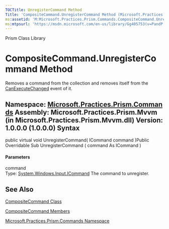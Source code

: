 ```yaml
---
TOCTitle: UnregisterCommand Method
Title: 'CompositeCommand.UnregisterCommand Method (Microsoft.Practices.Prism.Commands)'
ms:assetid: 'M:Microsoft.Practices.Prism.Commands.CompositeCommand.UnregisterCommand(System.Windows.Input.ICommand)'
ms:mtpsurl: 'https://msdn.microsoft.com/en-us/library/Gg405753(v=PandP.50)'
---
```


Prism Class Library

CompositeCommand.UnregisterCommand Method
=============================================

Removes a command from the collection and removes itself from the [CanExecuteChanged](http://msdn2.microsoft.com/en-us/library/ms523106) event of it.

**Namespace:** [Microsoft.Practices.Prism.Commands](https://msdn.microsoft.com/n:microsoft.practices.prism.commands)
**Assembly:** Microsoft.Practices.Prism.Mvvm (in Microsoft.Practices.Prism.Mvvm.dll) Version: 1.0.0.0 (1.0.0.0)
Syntax
------

<span id="syntaxToggle"></span>public virtual void UnregisterCommand( ICommand command )Public Overridable Sub UnregisterCommand ( command As ICommand )
#### Parameters

command  
Type: [System.Windows.Input.ICommand](http://msdn2.microsoft.com/en-us/library/ms616869)
The command to unregister.

See Also
--------


[CompositeCommand Class](https://msdn.microsoft.com/t:microsoft.practices.prism.commands.compositecommand)

[CompositeCommand Members](https://msdn.microsoft.com/allmembers.t:microsoft.practices.prism.commands.compositecommand)

[Microsoft.Practices.Prism.Commands Namespace](https://msdn.microsoft.com/n:microsoft.practices.prism.commands)
